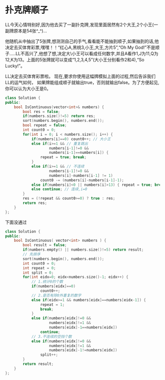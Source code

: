 # 扑克牌顺子

LL今天心情特别好,因为他去买了一副扑克牌,发现里面居然有2个大王,2个小王(一副牌原本是54张^_^)...

他随机从中抽出了5张牌,想测测自己的手气,看看能不能抽到顺子,如果抽到的话,他决定去买体育彩票,嘿嘿！！“红心A,黑桃3,小王,大王,方片5”,“Oh My God!”不是顺子.....LL不高兴了,他想了想,决定大\小王可以看成任何数字,并且A看作1,J为11,Q为12,K为13。上面的5张牌就可以变成“1,2,3,4,5”(大小王分别看作2和4),“So Lucky!”。

LL决定去买体育彩票啦。 现在,要求你使用这幅牌模拟上面的过程,然后告诉我们LL的运气如何， 如果牌能组成顺子就输出true，否则就输出false。为了方便起见,你可以认为大小王是0。

```cpp
class Solution {
public:
    bool IsContinuous(vector<int>& numbers) {
        bool res = false;
        if(numbers.size()!=5) return res;
        sort(numbers.begin(), numbers.end());
        bool repeat = false;
        int count0 = 0;
        for(int i = 0; i < numbers.size(); i++) {
            if(numbers[i]==0) count0++; // 大小王
            else if(i>=1 && // 重复跳出
                    numbers[i-1]!=0 && 
                    numbers[i-1]==numbers[i]) {
                repeat = true; break;
            }
            else if(i>=1 && // 不连续
                    numbers[i-1]!=0 &&
                    numbers[i]-numbers[i-1] != 1)
                count0 -= (numbers[i]-numbers[i-1]-1);
            else if(numbers[i]<0 || numbers[i]>13) { repeat = true; break;}//牌面值异常
            else continue; // 连续,i=0
        }
        res = (!repeat && count0>=0) ? true : res;
        return res;
    }
};
```

下面没通过

```cpp
class Solution {
public:
    bool IsContinuous( vector<int> numbers ) {
        bool result = false;
        if(numbers.empty() || numbers.size()!=5) return result;
        // 先排序
        sort(numbers.begin(), numbers.end());
        int count0 = 0;
        int repeat = 0;
        int split = 0;
        for(int eidx=0; eidx<numbers.size()-1; eidx++) {
            // 1.统计0的个数
            if(numbers[eidx]==0)
                count0++;
            // 2.是否有除0外重复的数字
            else if(eidx>=1 && numbers[eidx]==numbers[eidx-1]) {
                repeat = 1;
                break;
            }
            else if(numbers[eidx]!=0 && 
                    numbers[eidx]!=1 && 
                    numbers[eidx]-1==numbers[eidx])
                continue;
            // 3.不连续的空挡个数
            else if(numbers[eidx]!=0 && 
                    numbers[eidx]!=1 && 
                    numbers[eidx]-1!=numbers[eidx])
                split++;
        }
        return result;
    }
};
```
